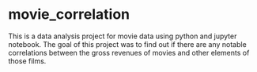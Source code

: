 # movie_correlation
This is a data analysis project for movie data using python and jupyter notebook.
The goal of this project was to find out if there are any notable correlations between the gross revenues of movies and other elements of those films.
